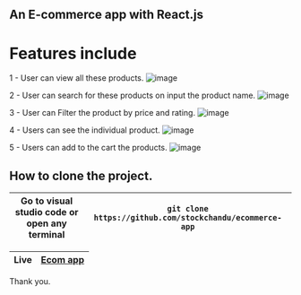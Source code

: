 ## An E-commerce app with React.js

# Features include

1 - User can view all these products.
![image](https://github.com/stockchandu/ecommerce-app/assets/83898344/3a801e05-0796-466a-b3a4-c0385ecf0dc2)

2 - User can search for these products on input the product name.
![image](https://github.com/stockchandu/ecommerce-app/assets/83898344/1899c9ba-7d78-4aa2-97c6-c9f5d8c4e19e)

3 - User can Filter the product by price and rating.
![image](https://github.com/stockchandu/ecommerce-app/assets/83898344/4c497f83-e0c2-4ea8-bf53-4564dfffbbc3)

4 - Users can see the individual product.
![image](https://github.com/stockchandu/ecommerce-app/assets/83898344/21ea5ddb-e5fa-4928-ae40-59ab799473a6)

5 - Users can add to the cart the products.
![image](https://github.com/stockchandu/ecommerce-app/assets/83898344/40b12001-b72d-4ade-b879-324d6b30b91f)


## How to clone the project.
| Go to visual studio code or open any terminal |```git clone https://github.com/stockchandu/ecommerce-app``` |
| - | - |

| Live  | [Ecom app ](https://e-com-reactjs-app.netlify.app/) |
| --- | ---|

Thank you.


